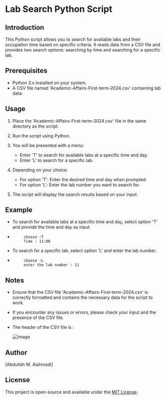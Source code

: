 # Lab Search Python Script

## Introduction

This Python script allows you to search for available labs and their occupation time based on specific criteria. It reads data from a CSV file and provides two search options: searching by time and searching for a specific lab.

## Prerequisites

- Python 3.x installed on your system.
- A CSV file named 'Academic-Affairs-First-term-2024.csv' containing lab data.

## Usage

1. Place the 'Academic-Affairs-First-term-2024.csv' file in the same directory as the script.

2. Run the script using Python.

3. You will be presented with a menu:
   - Enter 'T' to search for available labs at a specific time and day.
   - Enter 'L' to search for a specific lab.

4. Depending on your choice:
   - For option 'T': Enter the desired time and day when prompted.
   - For option 'L': Enter the lab number you want to search for.

5. The script will display the search results based on your input.

## Example

- To search for available labs at a specific time and day, select option 'T' and provide the time and day as input.
-          choose :T
           Time : 11:00
  
- To search for a specific lab, select option 'L' and enter the lab number.
-          choose :L
           enter the lab number : 11


## Notes

- Ensure that the CSV file 'Academic-Affairs-First-term-2024.csv' is correctly formatted and contains the necessary data for the script to work.
- If you encounter any issues or errors, please check your input and the presence of the CSV file.

- The header of the CSV file is :

   ![image](https://github.com/AiBJ/classes_availability_checker/assets/103126729/9987d3f4-3af8-4fc0-ae8b-a204184ff34b)


## Author

[Abdullah M. Alahmadi]

## License

This project is open-source and available under the [MIT License](LICENSE).

